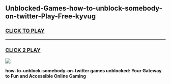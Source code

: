 
## Unblocked-Games-how-to-unblock-somebody-on-twitter-Play-Free-kyvug
<h3>
<a href="https://premium76.site?title=how-to-unblock-somebody-on-twitter&ref=18A1">CLICK TO PLAY</a></h3>
<hr>

<h3>
<a href="https://premium76.site?title=how-to-unblock-somebody-on-twitter&ref=18A1">CLICK 2 PLAY</a>
  
</h3>

<a href="https://premium76.site?title=how-to-unblock-somebody-on-twitter&ref=18A1"><img src="https://clearcache.store/games.png"></a>


**how-to-unblock-somebody-on-twitter games unblocked: Your Gateway to Fun and Accessible Online Gaming**
